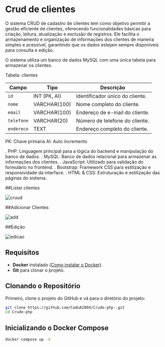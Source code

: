 # Crud de clientes

O sistema CRUD de cadastro de clientes tem como objetivo permitir a gestão eficiente de clientes, oferecendo funcionalidades básicas para criação, leitura, atualização e exclusão de registros. Ele facilita o armazenamento e organização de informações dos clientes de maneira simples e acessível, garantindo que os dados estejam sempre disponíveis para consulta e edição.

O sistema utiliza um banco de dados MySQL com uma única tabela para armazenar os clientes.

Tabela: clientes

<table><thead><tr><th>Campo</th><th>Tipo</th><th>Descrição</th></tr></thead><tbody><tr><td><code>id</code></td><td>INT (PK, AI)</td><td>Identificador único do cliente.</td></tr><tr><td><code>nome</code></td><td>VARCHAR(100)</td><td>Nome completo do cliente.</td></tr><tr><td><code>email</code></td><td>VARCHAR(100)</td><td>Endereço de e-mail do cliente.</td></tr><tr><td><code>telefone</code></td><td>VARCHAR(20)</td><td>Número de telefone do cliente.</td></tr><tr><td><code>endereco</code></td><td>TEXT</td><td>Endereço completo do cliente.</td></tr></tr></tbody></table>

PK: Chave primária
AI: Auto incremento

. PHP: Linguagem principal para a lógica do backend e manipulação do banco de dados.
. MySQL: Banco de dados relacional para armazenar as informações dos clientes.
. JavaScript: Utilizado para validação do formulário no frontend.
. Bootstrap: Framework CSS para estilização e responsividade da interface.
. HTML & CSS: Estruturação e estilização das páginas do sistema.

##Listar clientes

![cruud](https://github.com/user-attachments/assets/d9528a6b-4bab-4b1c-9ec2-f57c29e3f3cf)

##Adicionar Clientes

![add](https://github.com/user-attachments/assets/6e5ddca1-39e7-4ec2-bbbb-5c2995b18ffc)

##Edição

![edicao](https://github.com/user-attachments/assets/a96f3d0b-8664-4071-b3c8-ee2428fd4d1a)

## Requisitos

- **Docker** instalado ([Como instalar o Docker](https://docs.docker.com/get-docker/)).
- **Git** para clonar o projeto.

## Clonando o Repositório

Primeiro, clone o projeto do GitHub e vá para o diretório do projeto:

```bash
git clone https://github.com/CaduA2004/Crude-php-.git
cd Crude-php
```

## Inicializando o Docker Compose

```bash
docker compose up -d
```
